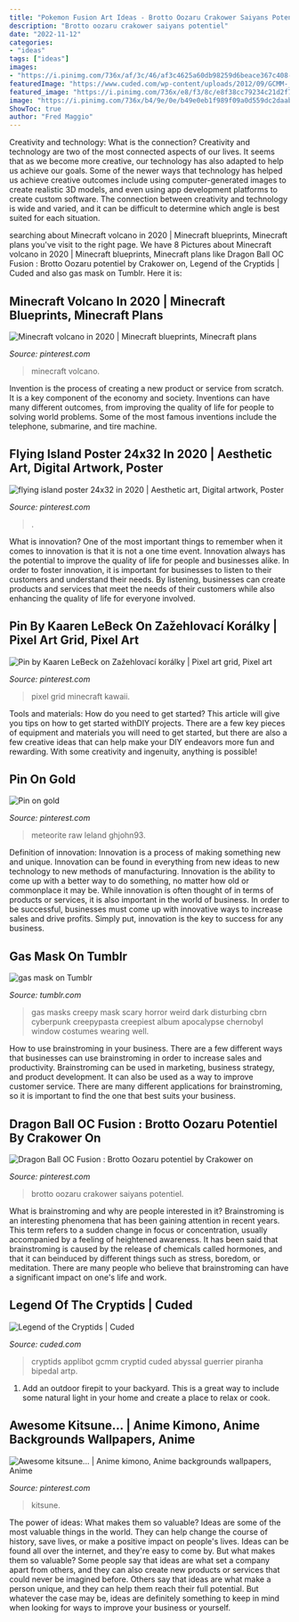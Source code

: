 ```yaml
---
title: "Pokemon Fusion Art Ideas - Brotto Oozaru Crakower Saiyans Potentiel"
description: "Brotto oozaru crakower saiyans potentiel"
date: "2022-11-12"
categories:
- "ideas"
tags: ["ideas"]
images:
- "https://i.pinimg.com/736x/af/3c/46/af3c4625a60db98259d6beace367c408--healing-crystals-hunting.jpg"
featuredImage: "https://www.cuded.com/wp-content/uploads/2012/09/GCMM-_5600_800.jpg"
featured_image: "https://i.pinimg.com/736x/e8/f3/8c/e8f38cc79234c21d2f71c0d272cabc29--kitsune-anime-art.jpg"
image: "https://i.pinimg.com/736x/b4/9e/0e/b49e0eb1f989f09a0d559dc2daab157f.jpg"
ShowToc: true
author: "Fred Maggio"
---
```



Creativity and technology: What is the connection?
Creativity and technology are two of the most connected aspects of our lives. It seems that as we become more creative, our technology has also adapted to help us achieve our goals. Some of the newer ways that technology has helped us achieve creative outcomes include using computer-generated images to create realistic 3D models, and even using app development platforms to create custom software. The connection between creativity and technology is wide and varied, and it can be difficult to determine which angle is best suited for each situation.

	

		
searching about Minecraft volcano in 2020 | Minecraft blueprints, Minecraft plans you've visit to the right page. We have 8 Pictures about Minecraft volcano in 2020 | Minecraft blueprints, Minecraft plans like Dragon Ball OC Fusion : Brotto Oozaru potentiel by Crakower on, Legend of the Cryptids | Cuded and also gas mask on Tumblr. Here it is:
		
    
## Minecraft Volcano In 2020 | Minecraft Blueprints, Minecraft Plans

<img loading=lazy src="https://i.pinimg.com/736x/09/73/36/097336685780e8353f8b8005c6e202e4.jpg" onerror="this.onerror=null;this.src='https://tse3.mm.bing.net/th?id=OIP.X0OOGAUZP-KaCM9XHPecVAHaH5&amp;pid=15.1';" alt="Minecraft volcano in 2020 | Minecraft blueprints, Minecraft plans">

_Source: pinterest.com_

>minecraft volcano. 

	

Invention is the process of creating a new product or service from scratch. It is a key component of the economy and society. Inventions can have many different outcomes, from improving the quality of life for people to solving world problems. Some of the most famous inventions include the telephone, submarine, and tire machine.

    
## Flying Island Poster 24x32 In 2020 | Aesthetic Art, Digital Artwork, Poster

<img loading=lazy src="https://i.pinimg.com/736x/b6/bc/e4/b6bce4bd94a503534709ed1a4873cefe.jpg" onerror="this.onerror=null;this.src='https://tse4.mm.bing.net/th?id=OIP.rni-tF4jeKD1jtQGM72J2QHaJ4&amp;pid=15.1';" alt="flying island poster 24x32 in 2020 | Aesthetic art, Digital artwork, Poster">

_Source: pinterest.com_

>. 

	

What is innovation?
One of the most important things to remember when it comes to innovation is that it is not a one time event. Innovation always has the potential to improve the quality of life for people and businesses alike. In order to foster innovation, it is important for businesses to listen to their customers and understand their needs. By listening, businesses can create products and services that meet the needs of their customers while also enhancing the quality of life for everyone involved.

    
## Pin By Kaaren LeBeck On Zažehlovací Korálky | Pixel Art Grid, Pixel Art

<img loading=lazy src="https://i.pinimg.com/736x/cf/37/e9/cf37e995516478d7e72f08862c391eed--pixel-art-kawaii-food-pixel-art-food.jpg" onerror="this.onerror=null;this.src='https://tse4.mm.bing.net/th?id=OIP.x0Eh3aiFDwR0B0JxVhcmewAAAA&amp;pid=15.1';" alt="Pin by Kaaren LeBeck on Zažehlovací korálky | Pixel art grid, Pixel art">

_Source: pinterest.com_

>pixel grid minecraft kawaii. 

	

Tools and materials: How do you need to get started?
This article will give you tips on how to get started withDIY projects. There are a few key pieces of equipment and materials you will need to get started, but there are also a few creative ideas that can help make your DIY endeavors more fun and rewarding. With some creativity and ingenuity, anything is possible!

    
## Pin On Gold

<img loading=lazy src="https://i.pinimg.com/736x/af/3c/46/af3c4625a60db98259d6beace367c408--healing-crystals-hunting.jpg" onerror="this.onerror=null;this.src='https://tse3.mm.bing.net/th?id=OIP.hbaEr37_oJNsn-1VXFNLNQHaJ4&amp;pid=15.1';" alt="Pin on gold">

_Source: pinterest.com_

>meteorite raw leland ghjohn93. 

	

Definition of innovation:
Innovation is a process of making something new and unique. Innovation can be found in everything from new ideas to new technology to new methods of manufacturing. Innovation is the ability to come up with a better way to do something, no matter how old or commonplace it may be.
While innovation is often thought of in terms of products or services, it is also important in the world of business. In order to be successful, businesses must come up with innovative ways to increase sales and drive profits. Simply put, innovation is the key to success for any business.

    
## Gas Mask On Tumblr

<img loading=lazy src="https://68.media.tumblr.com/99de07c66156a837ea2f5eb963c1e254/tumblr_o3a6o9Qn2J1s2tqr4o1_500.jpg" onerror="this.onerror=null;this.src='https://tse3.mm.bing.net/th?id=OIP.AJ0cBX1WSH1yGrscuYLjgAAAAA&amp;pid=15.1';" alt="gas mask on Tumblr">

_Source: tumblr.com_

>gas masks creepy mask scary horror weird dark disturbing cbrn cyberpunk creepypasta creepiest album apocalypse chernobyl window costumes wearing well. 

	

How to use brainstroming in your business.
There are a few different ways that businesses can use brainstroming in order to increase sales and productivity. Brainstroming can be used in marketing, business strategy, and product development. It can also be used as a way to improve customer service. There are many different applications for brainstroming, so it is important to find the one that best suits your business.

    
## Dragon Ball OC Fusion : Brotto Oozaru Potentiel By Crakower On

<img loading=lazy src="https://i.pinimg.com/736x/b4/9e/0e/b49e0eb1f989f09a0d559dc2daab157f.jpg" onerror="this.onerror=null;this.src='https://tse4.mm.bing.net/th?id=OIP.H9rFCXRWp64Uq6bkzQwXQwHaKS&amp;pid=15.1';" alt="Dragon Ball OC Fusion : Brotto Oozaru potentiel by Crakower on">

_Source: pinterest.com_

>brotto oozaru crakower saiyans potentiel. 

	

What is brainstroming and why are people interested in it?
Brainstroming is an interesting phenomena that has been gaining attention in recent years. This term refers to a sudden change in focus or concentration, usually accompanied by a feeling of heightened awareness. It has been said that brainstroming is caused by the release of chemicals called hormones, and that it can beinduced by different things such as stress, boredom, or meditation. There are many people who believe that brainstroming can have a significant impact on one's life and work.

    
## Legend Of The Cryptids | Cuded

<img loading=lazy src="https://www.cuded.com/wp-content/uploads/2012/09/GCMM-_5600_800.jpg" onerror="this.onerror=null;this.src='https://tse2.mm.bing.net/th?id=OIP.cteShoOHRZkL_rTqSMsKWgHaJ4&amp;pid=15.1';" alt="Legend of the Cryptids | Cuded">

_Source: cuded.com_

>cryptids applibot gcmm cryptid cuded abyssal guerrier piranha bipedal artp. 

	

1. Add an outdoor firepit to your backyard. This is a great way to include some natural light in your home and create a place to relax or cook. 

    
## Awesome Kitsune... | Anime Kimono, Anime Backgrounds Wallpapers, Anime

<img loading=lazy src="https://i.pinimg.com/736x/e8/f3/8c/e8f38cc79234c21d2f71c0d272cabc29--kitsune-anime-art.jpg" onerror="this.onerror=null;this.src='https://tse3.mm.bing.net/th?id=OIP.8zwbkads1_IHwiucvUm5_gHaKa&amp;pid=15.1';" alt="Awesome kitsune... | Anime kimono, Anime backgrounds wallpapers, Anime">

_Source: pinterest.com_

>kitsune. 

	

The power of ideas: What makes them so valuable?
Ideas are some of the most valuable things in the world. They can help change the course of history, save lives, or make a positive impact on people's lives. Ideas can be found all over the internet, and they're easy to come by. But what makes them so valuable? Some people say that ideas are what set a company apart from others, and they can also create new products or services that could never be imagined before. Others say that ideas are what make a person unique, and they can help them reach their full potential. But whatever the case may be, ideas are definitely something to keep in mind when looking for ways to improve your business or yourself.

